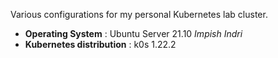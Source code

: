 
Various configurations for my personal Kubernetes lab cluster.

* **Operating System** : Ubuntu Server 21.10 *Impish Indri*
* **Kubernetes distribution** : k0s 1.22.2
